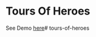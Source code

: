 # Tours Of Heroes

See Demo [here](https://tours-of-heroes.vercel.app/)#   t o u r s - o f - h e r o e s  
 